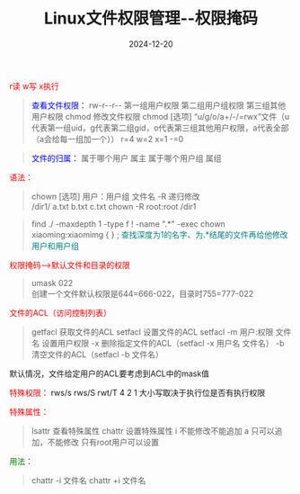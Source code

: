 ﻿---
title: Linux文件权限管理--权限掩码
icon: circle-info
order: 1
category:
  - Linux
tag:
  - Linux
  - 运维
pageview: false
date: 2024-12-20
comment: false
breadcrumb: false
---



<font color=red>r读	w写	x执行</font><br>


> <font color=blue>查看文件权限：</font>
rw-r--r--
第一组用户权限
第二组用户组权限
第三组其他用户权限
chmod	修改文件权限
chmod [选项]	“u/g/o/a+/-/=rwx”文件（u代表第一组uid，g代表第二组gid，o代表第三组其他用户权限，a代表全部（a会给每一组加一个））
r=4  w=2  x=1  -=0


> <font color=blue>文件的归属：</font>
> 属于哪个用户	属主 
> 属于哪个用户组	属组


<font color=red>语法：</font>

> chown [选项]  用户：用户组  文件名
-R	递归修改<br>
/dir1/ a.txt b.txt c.txt
chown -R root:root /dir1

> find ./ -maxdepth 1 -type f ! -name ".*" -exec chown xiaoming:xiaomimg
> { } \;
><font color=teal> 查找深度为1的名字、为.*结尾的文件再给他修改用户和用户组</font>


<font color=red>权限掩码-->默认文件和目录的权限</font>

> umask 022<br>
创建一个文件默认权限是644=666-022，目录时755=777-022




<font color=red>文件的ACL（访问控制列表）</font>

> getfacl	获取文件的ACL
setfacl	设置文件的ACL
setfacl -m 用户:权限	文件名	设置用户权限
-x	删除指定文件的ACL（setfacl -x 用户名 文件名）
-b	清空文件的ACL（setfacl -b 文件名）

默认情况，文件给定用户的ACL要考虑到ACL中的mask值

<font color=red>特殊权限：</font>
rws/s	rws/S	rwt/T
4	2	1
大小写取决于执行位是否有执行权限

<font color=red>特殊属性：</font>

> lsattr	查看特殊属性
chattr	设置特殊属性
i	不能修改不能追加
a	只可以追加，不能修改	只有root用户可以设置

<font color=green>用法：</font>

> chattr -i 文件名
>  chattr +i 文件名


